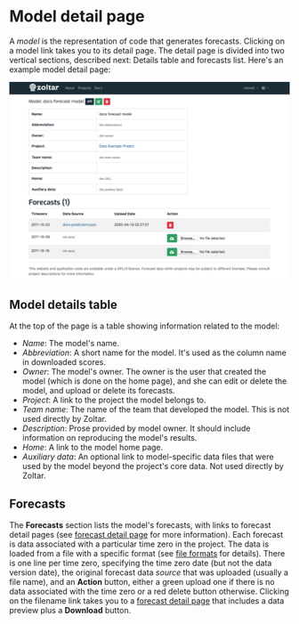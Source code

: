 # Model detail page

A _model_ is the representation of code that generates forecasts. Clicking on a model link takes you to its detail page.
The detail page is divided into two vertical sections, described next: Details table and forecasts list. Here's an
example model detail page:

![Model detail page](img/model-detail-page.png "Model detail page")


## Model details table

At the top of the page is a table showing information related to the model:

- *Name*: The model's name.
- *Abbreviation*: A short name for the model. It's used as the column name in downloaded scores.
- *Owner*: The model's owner. The owner is the user that created the model (which is done on the home page), and she can
  edit or delete the model, and upload or delete its forecasts.
- *Project*: A link to the project the model belongs to.
- *Team name*: The name of the team that developed the model. This is not used directly by Zoltar.
- *Description*: Prose provided by model owner. It should include information on reproducing the model's results.
- *Home*: A link to the model home page.
- *Auxiliary data*: An optional link to model-specific data files that were used by the model beyond the project's core
  data. Not used directly by Zoltar.


## Forecasts

The **Forecasts** section lists the model's forecasts, with links to forecast detail pages (see [forecast detail
page](ForecastDetailPage.md) for more information). Each forecast is data associated with a particular time zero in the
project. The data is loaded from a file with a specific format (see [file formats](FileFormats.md) for details). There
is one line per time zero, specifying the time zero date (but not the data version date), the original forecast data
_source_ that was uploaded (usually a file name), and an **Action** button, either a green upload one if there is no 
data associated with the time zero or a red delete button otherwise. Clicking on the filename link takes you to a
[forecast detail page](ForecastDetailPage.md) that includes a data preview plus a **Download** button.
